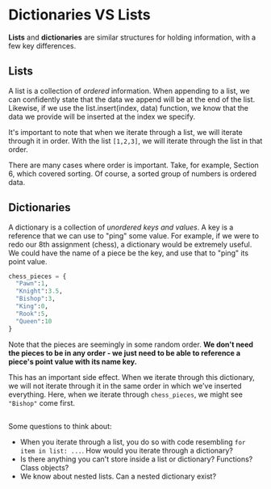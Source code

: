 # Dictionaries VS Lists

**Lists** and **dictionaries** are similar structures for holding information, with a few key differences. 

## Lists

A list is a collection of _ordered_  information. When appending to a list, we can confidently state that the data we append will be at the end 
of the list. Likewise, if we use the list.insert(index, data) function, we know that the data we provide will be inserted at the index 
we specify.

It's important to note that when we iterate through a list, we will iterate through it in order. With the list `[1,2,3]`, we will
iterate through the list in that order.

There are many cases where order is important. Take, for example, Section 6, which covered sorting. Of course, a sorted group of numbers is 
ordered data. 

## Dictionaries

A dictionary is a collection of _unordered keys and values_. A key is a reference that we can use to "ping" some value. For example, if
we were to redo our 8th assignment (chess), a dictionary would be extremely useful. We could have the name of a piece be the key, and 
use that to "ping" its point value.

```python
chess_pieces = {
  "Pawn":1,
  "Knight":3.5,
  "Bishop":3,
  "King":0,
  "Rook":5,
  "Queen":10
}
```

Note that the pieces are seemingly in some random order. **We don't need the pieces to be in any order - we just need to
be able to reference a piece's point value with its name key.**

This has an important side effect. When we iterate through this dictionary, we will not iterate through it in the same order in which 
we've inserted everything. Here, when we iterate through `chess_pieces`, we might see `"Bishop"` come first.

## 

Some questions to think about:
- When you iterate through a list, you do so with code resembling `for item in list: ...`. How would you iterate through a dictionary?
- Is there anything you can't store inside a list or dictionary? Functions? Class objects?
- We know about nested lists. Can a nested dictionary exist?
